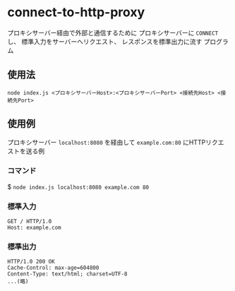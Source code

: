 # connect-to-http-proxy
プロキシサーバー経由で外部と通信するために
プロキシサーバーに `CONNECT` し、
標準入力をサーバーへリクエスト、
レスポンスを標準出力に流す
プログラム

## 使用法
```
node index.js <プロキシサーバーHost>:<プロキシサーバーPort> <接続先Host> <接続先Port>
```

## 使用例
プロキシサーバー `localhost:8080` を経由して `example.com:80` にHTTPリクエストを送る例

### コマンド
$ `node index.js localhost:8080 example.com 80`

### 標準入力
```
GET / HTTP/1.0
Host: example.com

```

### 標準出力
```
HTTP/1.0 200 OK
Cache-Control: max-age=604800
Content-Type: text/html; charset=UTF-8
...(略)
```
